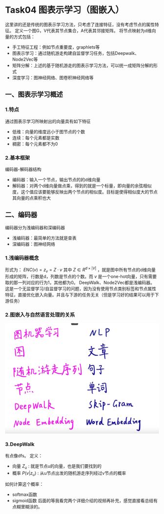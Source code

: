# Task04 图表示学习（图嵌入）
这里讲的还是传统的图表示学习方法，只考虑了连接特征，没有考虑节点的属性特征。
定义一个图G，V代表其节点集合，A代表其邻接矩阵。
将节点映射为d维向量的方式包括：
- 手工特征工程：例如节点重要度，graphlets等
- 图表示学习：通过随机游走构建自监督学习任务，包括Deepwalk、Node2Vec等
- 矩阵分解：上述的基于随机游走的图表示学习方法，可以统一成矩阵分解的形式
- 深度学习：图神经网络、图卷积神经网络等

## 一、图表示学习概述
### 1.特点
通过图表示学习所映射出的向量具有如下特征
- 低维：向量的维度远小于图节点的个数
- 连续：每个元素都是实数
- 稠密：每个元素都不为0

### 2.基本框架
编码器-解码器结构
- 编码器：输入一个节点，输出节点的的d维向量
- 解码器：对两个d维向量做点乘，得到的就是一个标量，即向量的余弦相似度，这个值应该要能够反映出两个节点的相似度。目标是使得相似度大的节点其向量的点乘积也大

## 二、编码器
编码器分为浅编码器和深编码器
- 浅编码器：最简单的方法就是查表
- 深编码器：图神经网络

### 1.浅编码器概念
形式为： $ENC(v)=z_v=Z\cdot v$
其中 $Z\in R^{d\times|V|}$ ，就是图中所有节点的d维向量形成的矩阵，行数是d，列数是节点的个数。而 $v$ 是一个one-hot向量，只有需要取的那一列对应的行为1，其他都为0。
DeepWalk、Node2Vec都是浅编码器。这是一个无监督学习/自监督学习的问题，因为没有使用节点类别标签和节点属性特征，直接优化嵌入向量。并且与下游的任务无关（但是学习好的结果可以用于下游任务）

### 2.图嵌入与自然语言处理的关系
![](task04Assets/01.png)

### 3.DeepWalk
有点像dfs。
定义：
- 向量 $Z_u$ : 就是节点u的向量，也是我们要找到的
- 概率 $P(v|z_u)$ : 从u节点出发的随机游走序列经过v节点的概率

如何计算这个概率：
- softmax函数
- sigmoid函数
后面的等我看完两个详细介绍的视频再补充，感觉直接看总结有点糊里糊涂的。
